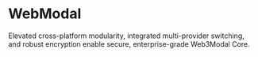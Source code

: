 # WebModal
Elevated cross-platform modularity, integrated multi-provider switching, and robust encryption enable secure, enterprise-grade Web3Modal Core.
